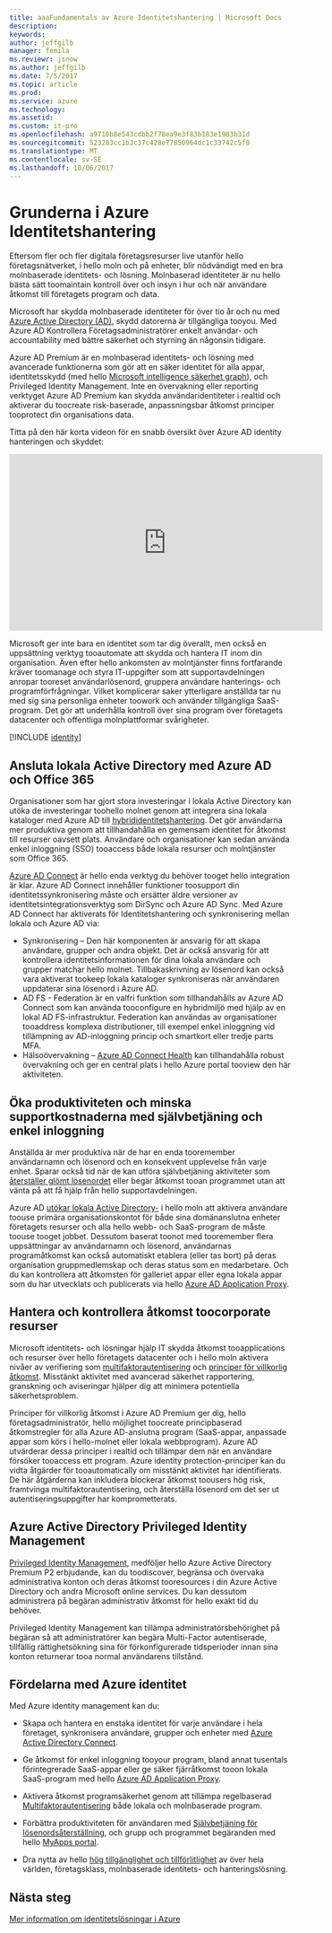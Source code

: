 ```yaml
---
title: aaaFundamentals av Azure Identitetshantering | Microsoft Docs
description: 
keywords: 
author: jeffgilb
manager: femila
ms.reviewr: jsnow
ms.author: jeffgilb
ms.date: 7/5/2017
ms.topic: article
ms.prod: 
ms.service: azure
ms.technology: 
ms.assetid: 
ms.custom: it-pro
ms.openlocfilehash: a9710b8e543cdbb2f78ea9e3f83b183e1983b31d
ms.sourcegitcommit: 523283cc1b3c37c428e77850964dc1c33742c5f0
ms.translationtype: MT
ms.contentlocale: sv-SE
ms.lasthandoff: 10/06/2017
---
```

# <a name="fundamentals-of-azure-identity-management"></a>Grunderna i Azure Identitetshantering
Eftersom fler och fler digitala företagsresurser live utanför hello företagsnätverket, i hello moln och på enheter, blir nödvändigt med en bra molnbaserade identitets- och lösning. Molnbaserad identiteter är nu hello bästa sätt toomaintain kontroll över och insyn i hur och när användare åtkomst till företagets program och data.

Microsoft har skydda molnbaserade identiteter för över tio år och nu med [Azure Active Directory (AD)](https://docs.microsoft.com/azure/active-directory/active-directory-editions), skydd datorerna är tillgängliga tooyou. Med Azure AD Kontrollera Företagsadministratörer enkelt användar- och accountability med bättre säkerhet och styrning än någonsin tidigare.

Azure AD Premium är en molnbaserad identitets- och lösning med avancerade funktionerna som gör att en säker identitet för alla appar, identitetsskydd (med hello [Microsoft intelligence säkerhet graph](https://www.microsoft.com/en-us/security/intelligence)), och Privileged Identity Management. Inte en övervakning eller reporting verktyget Azure AD Premium kan skydda användaridentiteter i realtid och aktiverar du toocreate risk-baserade, anpassningsbar åtkomst principer tooprotect din organisations data.

Titta på den här korta videon för en snabb översikt över Azure AD identity hanteringen och skyddet:
<iframe width="560" height="315" src="https://www.youtube.com/embed/9LGIJ2-FKIM" frameborder="0" allowfullscreen></iframe>

Microsoft ger inte bara en identitet som tar dig överallt, men också en uppsättning verktyg tooautomate att skydda och hantera IT inom din organisation. Även efter hello ankomsten av molntjänster finns fortfarande kräver toomanage och styra IT-uppgifter som att supportavdelningen anropar tooreset användarlösenord, gruppera användare hanterings- och programförfrågningar. Vilket komplicerar saker ytterligare anställda tar nu med sig sina personliga enheter toowork och använder tillgängliga SaaS-program. Det gör att underhålla kontroll över sina program över företagets datacenter och offentliga molnplattformar svårigheter.

[!INCLUDE [identity](../../includes/azure-ad-licenses.md)]

## <a name="connect-on-premises-active-directory-with-azure-ad-and-office-365"></a>Ansluta lokala Active Directory med Azure AD och Office 365
Organisationer som har gjort stora investeringar i lokala Active Directory kan utöka de investeringar toohello molnet genom att integrera sina lokala kataloger med Azure AD till [hybrididentitetshantering](https://docs.microsoft.com/azure/active-directory/active-directory-hybrid-identity-design-considerations-overview). Det gör användarna mer produktiva genom att tillhandahålla en gemensam identitet för åtkomst till resurser oavsett plats. Användare och organisationer kan sedan använda enkel inloggning (SSO) tooaccess både lokala resurser och molntjänster som Office 365.

[Azure AD Connect](https://docs.microsoft.com/azure/active-directory/connect/active-directory-aadconnect) är hello enda verktyg du behöver tooget hello integration är klar. Azure AD Connect innehåller funktioner toosupport din identitetssynkronisering måste och ersätter äldre versioner av identitetsintegrationsverktyg som DirSync och Azure AD Sync. Med Azure AD Connect har aktiverats för Identitetshantering och synkronisering mellan lokala och Azure AD via:

- Synkronisering – Den här komponenten är ansvarig för att skapa användare, grupper och andra objekt. Det är också ansvarig för att kontrollera identitetsinformationen för dina lokala användare och grupper matchar hello molnet. Tillbakaskrivning av lösenord kan också vara aktiverat tookeep lokala kataloger synkroniseras när användaren uppdaterar sina lösenord i Azure AD.
- AD FS - Federation är en valfri funktion som tillhandahålls av Azure AD Connect som kan använda tooconfigure en hybridmiljö med hjälp av en lokal AD FS-infrastruktur. Federation kan användas av organisationer tooaddress komplexa distributioner, till exempel enkel inloggning vid tillämpning av AD-inloggning princip och smartkort eller tredje parts MFA.
- Hälsoövervakning – [Azure AD Connect Health](https://docs.microsoft.com/azure/active-directory/connect-health/active-directory-aadconnect-health) kan tillhandahålla robust övervakning och ger en central plats i hello Azure portal tooview den här aktiviteten.

## <a name="increase-productivity-and-reduce-helpdesk-costs-with-self-service-and-single-sign-on-experiences"></a>Öka produktiviteten och minska supportkostnaderna med självbetjäning och enkel inloggning

Anställda är mer produktiva när de har en enda tooremember användarnamn och lösenord och en konsekvent upplevelse från varje enhet. Sparar också tid när de kan utföra självbetjäning aktiviteter som [återställer glömt lösenordet](https://docs.microsoft.com/azure/active-directory/active-directory-passwords) eller begär åtkomst tooan programmet utan att vänta på att få hjälp från hello supportavdelningen.

Azure AD [utökar lokala Active Directory-](https://docs.microsoft.com/azure/active-directory/connect/active-directory-aadconnect) i hello moln att aktivera användare toouse primära organisationskontot för både sina domänanslutna enheter företagets resurser och alla hello webb- och SaaS-program de måste toouse tooget jobbet. Dessutom baserat toonot med tooremember flera uppsättningar av användarnamn och lösenord, användarnas programåtkomst kan också automatiskt etablera (eller tas bort) på deras organisation gruppmedlemskap och deras status som en medarbetare. Och du kan kontrollera att åtkomsten för galleriet appar eller egna lokala appar som du har utvecklats och publicerats via hello [Azure AD Application Proxy](https://docs.microsoft.com/azure/active-directory/active-directory-application-proxy-get-started).

## <a name="manage-and-control-access-toocorporate-resources"></a>Hantera och kontrollera åtkomst toocorporate resurser
Microsoft identitets- och lösningar hjälp IT skydda åtkomst tooapplications och resurser över hello företagets datacenter och i hello moln aktivera nivåer av verifiering som [multifaktorautentisering](https://docs.microsoft.com/azure/multi-factor-authentication/multi-factor-authentication-whats-next) och [principer för villkorlig åtkomst](https://docs.microsoft.com/azure/active-directory/active-directory-conditional-access-azure-portal). Misstänkt aktivitet med avancerad säkerhet rapportering, granskning och aviseringar hjälper dig att minimera potentiella säkerhetsproblem.

Principer för villkorlig åtkomst i Azure AD Premium ger dig, hello företagsadministratör, hello möjlighet toocreate principbaserad åtkomstregler för alla Azure AD-anslutna program (SaaS-appar, anpassade appar som körs i hello-molnet eller lokala webbprogram). Azure AD utvärderar dessa principer i realtid och tillämpar dem när en användare försöker tooaccess ett program. Azure identity protection-principer kan du vidta åtgärder för tooautomatically om misstänkt aktivitet har identifierats. De här åtgärderna kan inkludera blockerar åtkomst toousers hög risk, framtvinga multifaktorautentisering, och återställa lösenord om det ser ut autentiseringsuppgifter har komprometterats.


## <a name="azure-active-directory-privileged-identity-management"></a>Azure Active Directory Privileged Identity Management

[Privileged Identity Management](https://docs.microsoft.com/azure/active-directory/active-directory-privileged-identity-management-getting-started), medföljer hello Azure Active Directory Premium P2 erbjudande, kan du toodiscover, begränsa och övervaka administrativa konton och deras åtkomst tooresources i din Azure Active Directory och andra Microsoft online services. Du kan dessutom administrera på begäran administrativ åtkomst för hello exakt tid du behöver.

Privileged Identity Management kan tillämpa administratörsbehörighet på begäran så att administratörer kan begära Multi-Factor autentiserade, tillfällig rättighetsökning sina för förkonfigurerade tidsperioder innan sina konton returnerar tooa normal användarens tillstånd.

## <a name="benefits-of-azure-identity"></a>Fördelarna med Azure identitet

Med Azure identity management kan du:

-   Skapa och hantera en enstaka identitet för varje användare i hela företaget, synkronisera användare, grupper och enheter med [Azure Active Directory Connect](https://docs.microsoft.com/azure/active-directory/connect/active-directory-aadconnect).

-   Ge åtkomst för enkel inloggning tooyour program, bland annat tusentals förintegrerade SaaS-appar eller ge säker fjärråtkomst tooon lokala SaaS-program med hello [Azure AD Application Proxy](https://docs.microsoft.com/azure/active-directory/active-directory-application-proxy-get-started).

-   Aktivera åtkomst programsäkerhet genom att tillämpa regelbaserad [Multifaktorautentisering](https://docs.microsoft.com/azure/multi-factor-authentication/multi-factor-authentication-whats-next) både lokala och molnbaserade program.

-   Förbättra produktiviteten för användaren med [Självbetjäning för lösenordsåterställning](https://docs.microsoft.com/azure/active-directory/active-directory-passwords), och grupp och programmet begäranden med hello [MyApps portal](https://docs.microsoft.com/azure/active-directory/active-directory-saas-access-panel-user-help).

-   Dra nytta av hello [hög tillgänglighet och tillförlitlighet](https://docs.microsoft.com/azure/architecture/resiliency/high-availability-azure-applications) av över hela världen, företagsklass, molnbaserade identitets- och hanteringslösning.

## <a name="next-steps"></a>Nästa steg
[Mer information om identitetslösningar i Azure](https://docs.microsoft.com/azure/active-directory/understand-azure-identity-solutions)